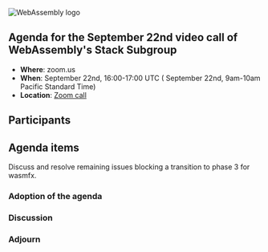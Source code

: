 ![WebAssembly logo](/images/WebAssembly.png)

## Agenda for the September 22nd video call of WebAssembly's Stack Subgroup

- **Where**: zoom.us
- **When**:  September 22nd, 16:00-17:00 UTC ( September 22nd, 9am-10am Pacific Standard Time)
- **Location**: [Zoom call](https://zoom.us/j/91846860726?pwd=NVVNVmpvRVVFQkZTVzZ1dTFEcXgrdz09)

## Participants

## Agenda items

Discuss and resolve remaining issues blocking a transition to phase 3 for wasmfx.

### Adoption of the agenda

### Discussion

### Adjourn

